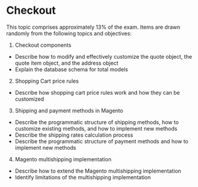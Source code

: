 # Checkout

This topic comprises approximately 13% of the exam. Items are drawn randomly from the
following topics and objectives:

1. Checkout components
  * Describe how to modify and effectively customize the quote object, the quote item object, and the address object
  * Explain the database schema for total models
2. Shopping Cart price rules
  * Describe how shopping cart price rules work and how they can be customized
3. Shipping and payment methods in Magento
  * Describe the programmatic structure of shipping methods, how to customize existing methods, and how to implement new methods
  * Describe the shipping rates calculation process
  * Describe the programmatic structure of payment methods and how to implement new methods
4. Magento multishipping implementation
  * Describe how to extend the Magento multishipping implementation
  * Identify limitations of the multishipping implementation
